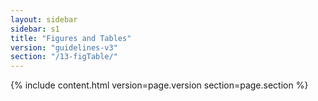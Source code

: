 ```yaml
---
layout: sidebar
sidebar: s1
title: "Figures and Tables"
version: "guidelines-v3"
section: "/13-figTable/"
---
```

{% include content.html version=page.version section=page.section %}